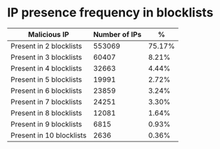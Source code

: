 # IP presence frequency in blocklists
| Malicious IP | Number of IPs | % |
|----|----|----|
| Present in 2 blocklists | 553069 | 75.17% |
| Present in 3 blocklists | 60407 | 8.21% |
| Present in 4 blocklists | 32663 | 4.44% |
| Present in 5 blocklists | 19991 | 2.72% |
| Present in 6 blocklists | 23859 | 3.24% |
| Present in 7 blocklists | 24251 | 3.30% |
| Present in 8 blocklists | 12081 | 1.64% |
| Present in 9 blocklists | 6815 | 0.93% |
| Present in 10 blocklists | 2636 | 0.36% |
